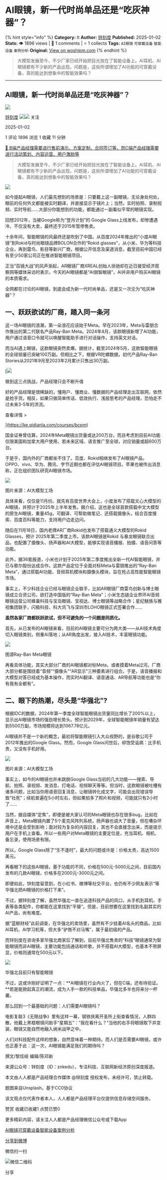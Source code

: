 # AI眼镜，新一代时尚单品还是“吃灰神器”？
{% hint style="info" %}
**Category:** It
**Author:** [锌刻度](https://www.woshipm.com/u/1209497)
**Published:** 2025-01-02  
**Stats:** 👁️ 1896 views | 💬 1 comments | ⭐ 1 collects
**Tags:** `AI眼镜` `可穿戴设备` `智能设备` `案例分析`
**Original:** [View on woshipm.com](https://www.woshipm.com/it/6165913.html)
{% endhint %}
> 大模型发展至今，不少厂家已经开始把目光放在了智能设备上。AI耳机、AI眼镜都有不少新的产品出现。问题是，这些所谓增加了AI功能的可穿戴设备，真的能达到想象中的智能效果吗？

---

## AI眼镜，新一代时尚单品还是“吃灰神器”？

[![](https://static.woshipm.com/view/woshipm_api_def_20240715095229_7918.png?imageView2/1/w/72/h/72/q/100)](https://www.woshipm.com/u/1209497)

[锌刻度](https://www.woshipm.com/u/1209497) ![](https://static.woshipm.com/tag/1122_1@2x.png)![](https://static.woshipm.com/tag/2104_1@2x.png) 关注

2025-01-02

1 评论 1896 浏览 1 收藏 11 分钟

[🔗 B端产品经理需要进行售前演示、方案定制、合同签订等，而C端产品经理需要进行活动策划、内容运营、用户激励等](https://ke.qidianla.com/courses/bcpm)

> 大模型发展至今，不少厂家已经开始把目光放在了智能设备上。AI耳机、AI眼镜都有不少新的产品出现。问题是，这些所谓增加了AI功能的可穿戴设备，真的能达到想象中的智能效果吗？

![](https://image.woshipm.com/2023/05/06/31c82874-ec01-11ed-adbb-00163e0b5ff3.jpg)

如今提起AI眼镜，人们最先想到的场景是：只要戴上这一副眼镜，无论身处何处，眼前的任何外文都能被实时翻译，并直接显示于镜片上；当然，实时拍照、录制视频、实时导航……大部分你能想到的功能，都能通过一副看似平常的眼镜实现。

回想2012年，当被Google称为“登月计划”的 Google Glass上线发布，却惨遭遇冷，不仅没有大卖，最终还于2015年暂停售卖。

十余年间，智能眼镜的风最终还是吹到了中国。从百度2024年推出的“小度AI眼镜”到Rokid与时尚眼镜品牌BOLON合作的“Rokid glasses”，从小米、华为等科技企业，再到雷鸟、影目等新兴厂商，根据公开信息及渠道消息，截至目前中国已经有至少50家公司正在推进智能眼镜项目。

正当“百镜大战”的风声渐起，AR眼镜厂商XREAL创始人徐驰却在近日接受经济观察网等媒体采访时表示，今天的AI眼镜都是“AI弱智眼镜”，AI并非用户购买AI眼镜的本质需求。

全网都在讨论的AI眼镜，到底会成为新一代时尚单品，还是又一次沦为“吃灰神器”？

## 一、跃跃欲试的厂商，踏入同一条河

这一场AI眼镜的浪潮，第一朵浪花应该始于Meta。早在2023年，Meta与雷朋合作推出的第二代联名产品Ray-Ban Meta。2024年4月，该款眼镜新增了AI功能，用户通过语音口令就可以唤醒智能助手进行对话操作，支持英文对话。

而当AI遇上眼镜，这款眼镜突然卖爆。据统计，截至2024年5月，这款智能眼镜的全球销量已突破100万副。但相比之下，根据VR陀螺数据，初代产品Ray-Ban Stories从2021年9月至2023年2月累计只售出30万副。

[![](https://image.woshipm.com/2023/07/27/1788a218-2c7f-11ee-b91f-00163e0b5ff3.png)

做到这三点挑战，产品经理只会不断升值

好的产品经理是很稀缺的，懂用户、懂商业、懂数据的产品经理走出互联网，依然是抢手货。相反，如果只做简单传话、低效执行、浅层思考的产品经理，恐怕走不过未来3-5年的洪流。

查看详情 >

](https://ke.qidianla.com/courses/bcpm)

国金证券曾估算，2024年Meta眼镜出货量或达200万台，而且考虑到目前AI功能仅限美国和加拿大用户使用，若未来区域、语言推广至全球，对应销量或超600万台。

于是乎，国内外的厂商都坐不住了。百度、Rokid相继发布了AI眼镜产品，OPPO、vivo、华为、腾讯、字节近期也都在评估AI眼镜项目。苹果也被传出消息称，正在组织团队研究AI眼镜市场。

![](https://image.woshipm.com/wp-files/2025/01/5b9KCf0waSUFPkUYvxar.png)

图片来源：AI大模型工场

具体来看，仅仅是11月份。就先有百度世界大会上，小度发布了搭载文心大模型的AI眼镜，并预计于2025年上半年发售。据介绍，这也是全球首款搭载中文大模型的原生AI眼镜，重量45g，可翻译、可帮助做笔记、还搭载摄像头，结合百度搜索、百度百科等能力，支持用户边走边问。

随后在11月18日，国内老牌AR厂商Rokid也发布了搭载通义大模型的Rokid Glasses，预计 2025年第二季度上市。该款AI眼镜是Rokid 与暴龙眼镜联合出品，也配置了摄像头、扬声器和AI大模型，能够实现语音播报、拍摄、语音问答等功能。

此外，据36氪报道，小米也计划于2025年第二季度推出全新一代AI智能眼镜，并已与歌尔股份达成合作。这款产品定位于全面对标Meta与雷朋推出的“Ray-Ban Meta”，通过搭载AI功能、音频耳机模块和摄像头模块，旨在抢占高性能智能眼镜市场。

事实上，不少科技企业已经与眼镜企业联手，比如AR眼镜厂商雷鸟创新与博士眼镜成立合资公司，欲打造中国版的“Ray-Ban Meta”；小米生态链企业界环AI音频眼镜运营公司蜂巢科技与宝岛眼镜、宝视达、博士眼镜等战略合作；星纪魅族与雅视集团联手，闪极科技、科大讯飞与深圳市LOHO眼镜正式签署合作……

**虽然各家厂商都跃跃欲试，但不可避免的一个问题是同质化。**

首先，从已发布的AI眼镜来看，目前的AI眼镜主要可分为两大类——从AI技术角度切入眼镜类别，侧重AI落地；从AR角度出发，接入AI技术，丰富眼镜功能。

![](https://image.woshipm.com/wp-files/2025/01/ekT8mCW99j1xhFvvvlH6.png)

图源Ray-Ban Meta眼镜

再看具体功能，其实大部分厂商的AI眼镜都对标Meta，或者摸着Meta过河。厂商大部分都是围绕着“音频”“摄像头”“AR显示”三种要素进行组合。于是，语音播报和大模型对答已经成为基本操作，而实时AI翻译、语音通话、AR导航等功能也是“你有我有全都有”。

## 二、眼下的热潮，尽头是“华强北”?

根据IDC的数据，2024年第一季度全球智能眼镜出货量同比增长了200%以上，显示出AI眼镜市场的强劲增长势头。预计到2029年，全球智能眼镜年销量有望达到5500万副，市场规模将达到1067.78亿元。

AI眼镜并不是一个新的概念，最初将智能眼镜引入大众视野的，是谷歌公司于2012年推出的Google Glass。然而，Google Glass问世后，却饱受诟病：比手机贵，又没有手机好用。

![](https://image.woshipm.com/wp-files/2025/01/S7tgMYkYI14vXvTrWX8h.png)

图片来源：AI大模型工场

事实上，如今的AI眼镜也并未跳脱Google Glass当初的几大功能——搜索、导航、拍照、录视频、发消息、打电话、视频聊天等等。但当时，这款眼镜被吐槽有诸多问题，比如当你用语音回复消息，让眼镜转化成文字，可能会出现错误导致“社死”；续航普遍在5小时左右，但如果拍多了照片和视频，可能就只有2小时了……

当然，据自媒体“定焦”，即便是被大家认可的Meta眼镜也存在很多bug，比如在声音上，Meta眼镜内置了5个麦克风阵列系统，扬声器也调大了音量，但在嘈杂环境中还是会受到影响；面对较为复杂的内容回复，其也不会直接念出来，而是提示用户在手机上查看。所以一些用户对Meta眼镜的主要定位是，充当耳机、相机、备忘录，使用场景有限。

所以，Google Glass除了“生不逢时”，最大的问题或许是：价格太贵，高达1500美元。

再看眼下的这些AI眼镜，基于功能的不同，价格在500元-5000元之间，目前国内发布的几款AI眼镜，价格多在2000元-3000元之间。

即便如此，锌刻度留意到，在小红书、微博等社交平台，也仍有不少网友表示“等华强北把AI眼镜的价格打下来”。

不过，据锌刻度了解，虽然华强北一直在追逐科技产品的风口，从手机到耳机、手表等各类配件，你都能在这里找到“平替”。但是，目前想要在这里找到名副其实的AI产品，尚有难度。

据“蓝鲸财经”此前调查，在华强北的卖场里，虽然有不少挂着AI名头的商品，比如AI耳机、AI学习机等，但大多“驴唇不对马嘴”，属于最初级的产品。

而锌刻度在咨询多家华强北商家后了解到，目前华强北售卖的“科技”眼镜通常为智能眼镜而非AI眼镜，主要功能包括通话和听歌，并不搭载AI大模型，也基本不带屏显，价格则通常在500元以下。

![](https://image.woshipm.com/wp-files/2025/01/7DDCam585gjPoJLNGqcj.png)

华强北目前只有智能眼镜

不过，这或许刚好证明了一点：**AI眼镜在行业内火了，但在C端，还有待验证。**若是能掀起真正的潮流，成为人手一款的科技单品，华强北多半也将来分一杯羹。

那么回到一个最基础的问题：人们需要AI眼镜吗？

电影复联3《无限战争》里有这样一幕，钢铁侠离开圣所上街查看情况，人群四散，他戴上黑框眼镜问助手“星期五”：“我在看什么？”当他的右手将眼镜取下并变装，眼镜又能自然地融入纳米战甲之中。

人们对科技配件这样的想象，自然意味着一种期待。而人们是否需要AI眼镜，或许也正基于此：这一次，AI眼镜能满足我们的期待吗？

撰文/黎炫岐 编辑/陈邓新

来源公众号：锌刻度（ID：znkedu），专注科技、互联网新经济原创深度报道。

本文由人人都是产品经理合作媒体 @锌刻度 授权发布，未经许可，禁止转载。

题图来自Unsplash，基于CC0协议

该文观点仅代表作者本人，人人都是产品经理平台仅提供信息存储空间服务。

赞赏 收藏已收藏1 点赞已赞0

更多精彩内容，请关注人人都是产品经理微信公众号或下载App

[AI眼镜](https://www.woshipm.com/tag/ai%e7%9c%bc%e9%95%9c)[可穿戴设备](https://www.woshipm.com/tag/%e5%8f%af%e7%a9%bf%e6%88%b4%e8%ae%be%e5%a4%87)[智能设备](https://www.woshipm.com/tag/%e6%99%ba%e8%83%bd%e8%ae%be%e5%a4%87)[案例分析](https://www.woshipm.com/tag/%e6%a1%88%e4%be%8b%e5%88%86%e6%9e%90)

[分享到微博](https://service.weibo.com/share/share.php?appkey=2775287854&title=AI眼镜，新一代时尚单品还是“吃灰神器”？&url=https://www.woshipm.com/it/6165913.html&pic=https://image.woshipm.com/2023/05/06/31c82874-ec01-11ed-adbb-00163e0b5ff3.jpg)

微信扫一扫

![微信二维码](https://api.pwmqr.com/qrcode/create/?url=https://www.woshipm.com/it/6165913.html)

分享